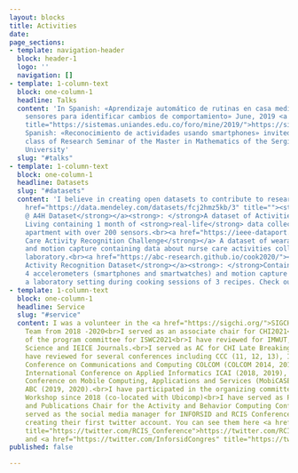 ```yaml
---
layout: blocks
title: Activities
date: 
page_sections:
- template: navigation-header
  block: header-1
  logo: ''
  navigation: []
- template: 1-column-text
  block: one-column-1
  headline: Talks
  content: 'In Spanish: «Aprendizaje automático de rutinas en casa mediante uso de
    sensores para identificar cambios de comportamiento» June, 2019 <a href="https://sistemas.uniandes.edu.co/foro/mine/2019/"
    title="https://sistemas.uniandes.edu.co/foro/mine/2019/">https://sistemas.uniandes.edu.co/foro/mine/2019/</a><br><br>In
    Spanish: «Reconocimiento de actividades usando smartphones» invited talk for the
    class of Research Seminar of the Master in Mathematics of the Sergio Arboleda
    University'
  slug: "#talks"
- template: 1-column-text
  block: one-column-1
  headline: Datasets
  slug: "#datasets"
  content: 'I believe in creating open datasets to contribute to research.<br><br><a
    href="https://data.mendeley.com/datasets/fcj2hmz5kb/3" title=""><strong>ContextAct
    @ A4H Dataset</strong></a><strong>: </strong>A dataset of Activities of Daily
    Living containing 1 month of <strong>real-life</strong> data collected in a smart
    apartment with over 200 sensors.<br><a href="https://ieee-dataport.org/competitions/nurse-care-activity-recognition-challenge"><strong>Nurse
    Care Activity Recognition Challenge</strong></a> A dataset of wearable sensors
    and motion capture containing data about nurse care activities collected in a
    laboratory.<br><a href="https://abc-research.github.io/cook2020/"><strong>Cooking
    Activity Recognition Dataset</strong></a><strong>: </strong>Contains data from
    4 accelerometers (smartphones and smartwatches) and motion capture collected in
    a laboratory setting during cooking sessions of 3 recipes. Check out the <a href="https://abc-research.github.io/cook2020/tutorial/">tutorials</a>'
- template: 1-column-text
  block: one-column-1
  headline: Service
  slug: "#service"
  content: I was a volunteer in the <a href="https://sigchi.org/">SIGCHI</a> Communications
    Team from 2018 -2020<br>I served as an associate chair for CHI2021<br>I was part
    of the program committee for ISWC2021<br>I have reviewed for IMWUT, Sensors, Applied
    Science and IEICE Journals.<br>I served as AC for CHI Late Breaking Works in 2020.<br>I
    have reviewed for several conferences including CCC (11, 12, 13), IEEE Colombian
    Conference on Communications and Computing COLCOM (COLCOM 2014, 2015, 2016, 2017),
    International Conference on Applied Informatics ICAI (2018, 2019), International
    Conference on Mobile Computing, Applications and Services (MobiCASE 2018), and
    ABC (2019, 2020).<br>I have participated in the organizing committee of HASCA
    Workshop since 2018 (co-located with Ubicomp)<br>I have served as Publicity Chair
    and Publications Chair for the Activity and Behavior Computing Conference.<br>I
    served as the social media manager for INFORSID and RCIS Conferences in 2016,
    creating their first twitter account. You can see them here <a href="https://twitter.com/RCIS_Conference"
    title="https://twitter.com/RCIS_Conference">https://twitter.com/RCIS_Conference</a>
    and <a href="https://twitter.com/InforsidCongres" title="https://twitter.com/InforsidCongres">https://twitter.com/InforsidCongres</a>
published: false

---
```

